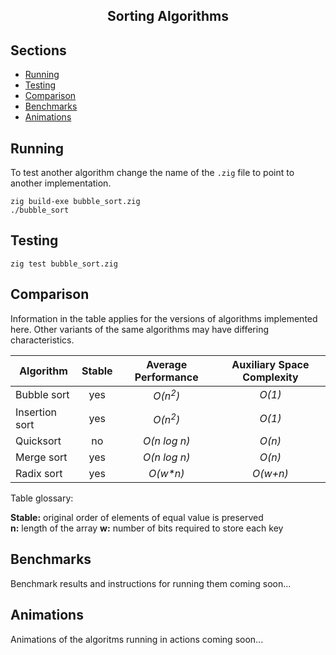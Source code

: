 <h2 align="center">Sorting Algorithms</h2>

## Sections

- [Running](#running)
- [Testing](#testing)
- [Comparison](#comparison)
- [Benchmarks](#benchmarks)
- [Animations](#animations)

## Running <a name = "running"></a>

To test another algorithm change the name of the `.zig` file to point to another implementation.

```console
zig build-exe bubble_sort.zig
./bubble_sort
```

## Testing <a name = "testing"></a>

```console
zig test bubble_sort.zig
```

## Comparison <a name = "comparison"></a>

Information in the table applies for the versions of algorithms implemented here. Other variants of the same algorithms may have differing characteristics.

| Algorithm      | Stable | Average Performance | Auxiliary Space Complexity |
| -------------- | :----: | :-----------------: | :------------------------: |
| Bubble sort    |  yes   | _O(n<sup>2</sup>)_  |           _O(1)_           |
| Insertion sort |  yes   | _O(n<sup>2</sup>)_  |           _O(1)_           |
| Quicksort      |   no   |    _O(n log n)_     |           _O(n)_           |
| Merge sort     |  yes   |    _O(n log n)_     |           _O(n)_           |
| Radix sort     |  yes   |      _O(w\*n)_      |          _O(w+n)_          |

Table glossary:

**Stable:** original order of elements of equal value is preserved\
**n:** length of the array
**w:** number of bits required to store each key

## Benchmarks <a name = "benchmarks"></a>

Benchmark results and instructions for running them coming soon...

## Animations <a name = "animations"></a>

Animations of the algoritms running in actions coming soon...
